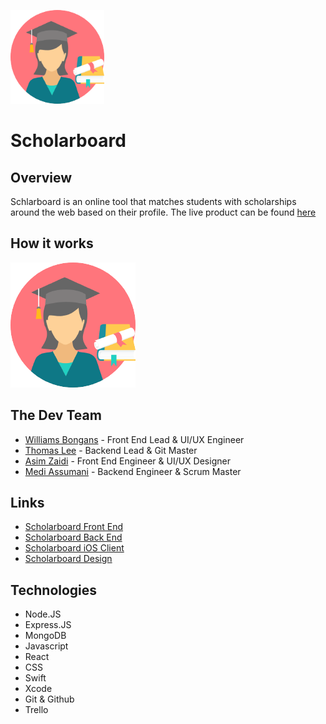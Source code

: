 <img src= "scholarboard_logo.png" width = 150 height = 150></img>
# Scholarboard


## Overview 
Schlarboard is an online tool that matches students with scholarships around the web based on their profile. The live product can be found <a href="https://scholar-board.herokuapp.com/">here</a>


## How it works

![How it works](scholarboard_logo.png)
## The Dev Team

* <a href="https://github.com/will0101">Williams Bongans</a> - Front End Lead & UI/UX Engineer
* <a href="https://github.com/ThomasLee94">Thomas Lee</a> - Backend Lead & Git Master
* <a href="https://github.com/AwesomeZaidi">Asim Zaidi</a> - Front End Engineer & UI/UX Designer
* <a href="https://github.com/MediBoss">Medi Assumani</a> - Backend Engineer & Scrum Master

## Links

* <a href="https://github.com/scholarship-dev/ScholarBoard-frontend">Scholarboard Front End</a>
* <a href="https://github.com/scholarship-dev/ScholarBoard-backend">Scholarboard Back End</a>
* <a href="https://github.com/scholarship-dev/Scholarboard-iOS">Scholarboard iOS Client</a>
* <a href="https://github.com/scholarship-dev/design">Scholarboard Design</a>


## Technologies

* Node.JS
* Express.JS
* MongoDB
* Javascript
* React
* CSS
* Swift
* Xcode
* Git & Github
* Trello


